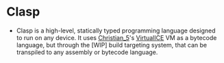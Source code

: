 # Clasp
* Clasp is a high-level, statically typed programming language designed to run on any device. It uses [Christian_5](https://github.com/cristian-5)'s [VirtualICE](https://github.com/cristian-5/virtualice) VM as a bytecode language, but through the [WIP] build targeting system, that can be transpiled to any assembly or bytecode language.